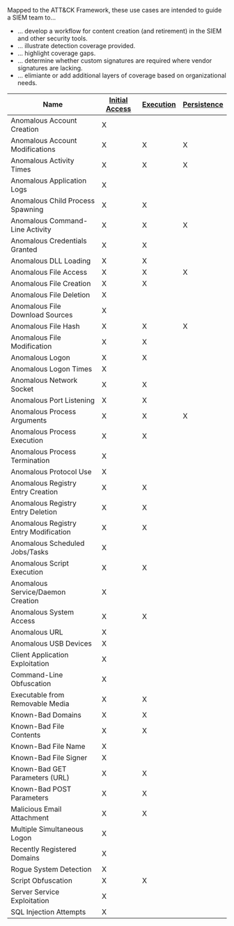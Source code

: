 Mapped to the ATT&CK Framework, these use cases are intended to guide a SIEM team to...
* ... develop a workflow for content creation (and retirement) in the SIEM and other security tools.
* ... illustrate detection coverage provided.
* ... highlight coverage gaps.
* ... determine whether custom signatures are required where vendor signatures are lacking.
* ... elimiante or add additional layers of coverage based on organizational needs.

| Name                                  | [Initial Access](https://attack.mitre.org/tactics/TA0001/) | [Execution](https://attack.mitre.org/tactics/TA0002) | [Persistence](https://attack.mitre.org/tactics/TA0003/) |
| ------------------------------------- | ---------------------------------------------------------- | ---------------------------------------------------- | ------------------------------------------------------- |
| Anomalous Account Creation            | X                                                          |
| Anomalous Account Modifications       | X                                                          | X                                                    | X                                                       |
| Anomalous Activity Times              | X                                                          | X                                                    | X                                                       |
| Anomalous Application Logs            | X                                                          |
| Anomalous Child Process Spawning      | X                                                          | X                                                    |
| Anomalous Command-Line Activity       | X                                                          | X                                                    | X                                                       |
| Anomalous Credentials Granted         | X                                                          | X                                                    |
| Anomalous DLL Loading                 | X                                                          | X                                                    |
| Anomalous File Access                 | X                                                          | X                                                    | X                                                       |
| Anomalous File Creation               | X                                                          | X                                                    |
| Anomalous File Deletion               | X                                                          |
| Anomalous File Download Sources       | X                                                          |
| Anomalous File Hash                   | X                                                          | X                                                    | X                                                       |
| Anomalous File Modification           | X                                                          | X                                                    |
| Anomalous Logon                       | X                                                          | X                                                    |
| Anomalous Logon Times                 | X                                                          |
| Anomalous Network Socket              | X                                                          | X                                                    |
| Anomalous Port Listening              | X                                                          | X                                                    |
| Anomalous Process Arguments           | X                                                          | X                                                    | X                                                       |
| Anomalous Process Execution           | X                                                          | X                                                    |
| Anomalous Process Termination         | X                                                          |
| Anomalous Protocol Use                | X                                                          |
| Anomalous Registry Entry Creation     | X                                                          | X                                                    |
| Anomalous Registry Entry Deletion     | X                                                          | X                                                    |
| Anomalous Registry Entry Modification | X                                                          | X                                                    |
| Anomalous Scheduled Jobs/Tasks        | X                                                          |
| Anomalous Script Execution            | X                                                          | X                                                    |
| Anomalous Service/Daemon Creation     | X                                                          |
| Anomalous System Access               | X                                                          | X                                                    |
| Anomalous URL                         | X                                                          |
| Anomalous USB Devices                 | X                                                          |
| Client Application Exploitation       | X                                                          |
| Command-Line Obfuscation              | X                                                          |
| Executable from Removable Media       | X                                                          | X                                                    |
| Known-Bad Domains                     | X                                                          | X                                                    |
| Known-Bad File Contents               | X                                                          | X                                                    |
| Known-Bad File Name                   | X                                                          |
| Known-Bad File Signer                 | X                                                          |
| Known-Bad GET Parameters (URL)        | X                                                          | X                                                    |
| Known-Bad POST Parameters             | X                                                          | X                                                    |
| Malicious Email Attachment            | X                                                          | X                                                    |
| Multiple Simultaneous Logon           | X                                                          |
| Recently Registered Domains           | X                                                          |
| Rogue System Detection                | X                                                          |
| Script Obfuscation                    | X                                                          | X                                                    |
| Server Service Exploitation           | X                                                          |
| SQL Injection Attempts                | X                                                          |
